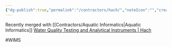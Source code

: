 ```yaml
---
{"dg-publish":true,"permalink":"/contractors/hach/","noteIcon":"","created":"2025-07-07T14:23:44.204-05:00"}
---
```


Recently merged with [[Contractors/Aquatic Informatics\|Aquatic Informatics]]
[Water Quality Testing and Analytical Instruments | Hach](https://www.hach.com/)

#WIMS
